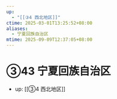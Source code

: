 ```yaml
---
up:
  - "[[③4 西北地区]]"
ctime: 2025-03-01T13:25:52+08:00
aliases:
  - 宁夏回族自治区
mtime: 2025-09-09T12:37:05+08:00
---
```


# ③43 宁夏回族自治区

- up: [[③4 西北地区]]

